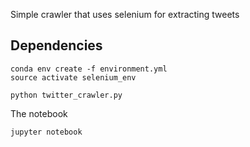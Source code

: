 Simple crawler that uses selenium for extracting tweets

## Dependencies

```
conda env create -f environment.yml
source activate selenium_env
```

```
python twitter_crawler.py
```

The notebook
```
jupyter notebook
```

